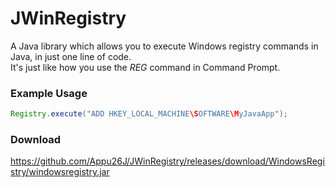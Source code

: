 # JWinRegistry
A Java library which allows you to execute Windows registry commands in Java, in just one line of code.  
It's just like how you use the *REG* command in Command Prompt.

### Example Usage
```java
Registry.execute("ADD HKEY_LOCAL_MACHINE\SOFTWARE\MyJavaApp");
```
### Download
https://github.com/Appu26J/JWinRegistry/releases/download/WindowsRegistry/windowsregistry.jar
